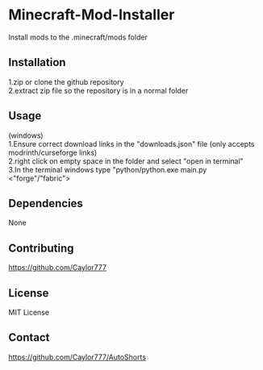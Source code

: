 # Minecraft-Mod-Installer
Install mods to the .minecraft/mods folder

## Installation
1.zip or clone the github repository  
2.extract zip file so the repository is in a normal folder  

## Usage
(windows)  
  1.Ensure correct download links in the "downloads.json" file (only accepts modrinth/curseforge links)  
  2.right click on empty space in the folder and select "open in terminal"  
  3.In the terminal windows type "python/python.exe main.py <"forge"/"fabric">  

## Dependencies
None

## Contributing
https://github.com/Caylor777

## License
MIT License

## Contact
https://github.com/Caylor777/AutoShorts
